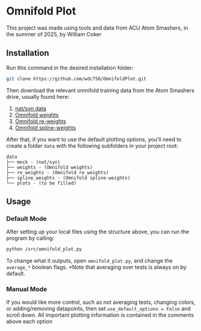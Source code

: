 # Omnifold Plot



This project was made using tools and data from ACU Atom Smashers, in the summer of 2025, by William Coker



## Installation



Run this command in the desired installation folder:

```bash
git clone https://github.com/wdc756/OmnifoldPlot.git
```

Then download the relevant omnifold training data from the Atom Smashers drive, usually found here:
1. [nat/syn data](https://drive.google.com/drive/folders/1k3N68xNQYAaD2Jk2x_XxkEr7aiLZPoFJ?usp=sharing)
2. [Omnifold weights](https://drive.google.com/drive/folders/16vlWNSkjbIgR1CQELLMuM5Nbru6kg3VY?usp=sharing)
3. [Omnifold re-weights](https://drive.google.com/drive/folders/1dBp0jouXa-jANzpoMZaIvvr-19lUQRYB?usp=sharing)
4. [Omnifold spline-weights](https://drive.google.com/drive/folders/10IQoQTLWLmPtGu70ObfWDo6yZQSkj4Z0?usp=sharing)

After that, if you want to use the default plotting options, you'll need to create a folder
```data``` with the following subfolders in your project root:

```text
data
├── mock - (nat/syn)
├── weights - (Omnifold weights)
├── re_weights - (Omnifold re_weights)
├── spline_weights - (Omnifold spline-weights)
└── plots - (to be filled)
```



## Usage



### Default Mode

After setting up your local files using the structure above, you can run the program by calling:

```bash
python /src/omnifold_plot.py
```

To change what it outputs, open ```omnifold_plot.py```, and change the ```average_*``` 
boolean flags. *Note that averaging over tests is always on by default.

### Manual Mode

If you would like more control, such as not averaging tests, changing colors, or adding/removing
datapoints, then set ```use_default_options = False``` and scroll down. All important plotting
information is contained in the comments above each option